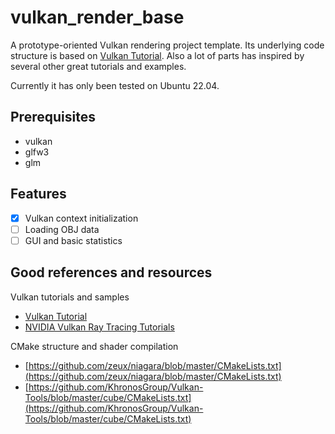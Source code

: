 # vulkan_render_base

A prototype-oriented Vulkan rendering project template. Its underlying code structure is based on [Vulkan Tutorial](https://vulkan-tutorial.com/). Also a lot of parts has inspired by several other great tutorials and examples.

Currently it has only been tested on Ubuntu 22.04.

## Prerequisites

- vulkan
- glfw3
- glm

## Features

- [x] Vulkan context initialization
- [ ] Loading OBJ data
- [ ] GUI and basic statistics

## Good references and resources

Vulkan tutorials and samples

- [Vulkan Tutorial](https://vulkan-tutorial.com/)
- [NVIDIA Vulkan Ray Tracing Tutorials](https://github.com/nvpro-samples/vk_raytracing_tutorial_KHR)

CMake structure and shader compilation

- [https://github.com/zeux/niagara/blob/master/CMakeLists.txt](https://github.com/zeux/niagara/blob/master/CMakeLists.txt)
- [https://github.com/KhronosGroup/Vulkan-Tools/blob/master/cube/CMakeLists.txt](https://github.com/KhronosGroup/Vulkan-Tools/blob/master/cube/CMakeLists.txt)